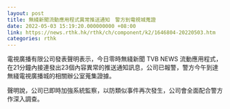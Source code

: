 ```yaml
---
layout: post
title: 無綫新聞流動應用程式異常推送通知　警方到電視城蒐證
date: 2022-05-03 15:19:20.000000000 +08:00
link: https://news.rthk.hk/rthk/ch/component/k2/1646804-20220503.htm
categories: rthk
---
```


電視廣播有限公司發表聲明表示，今日零時無綫新聞 TVB NEWS 流動應用程式，在21分鐘內接連發出23個內容異常的推送通知訊息，公司已報警，警方今午到達無綫電視廣播城的相關辦公室蒐集證據。

聲明說，公司已即時加強系統監察，以防類似事件再次發生，公司會全面配合警方作深入調查。

